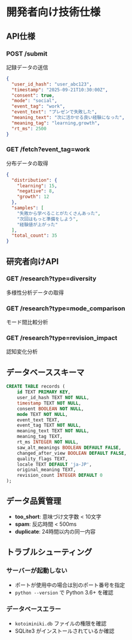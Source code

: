 # 開発者向け技術仕様

## API仕様

### POST /submit
記録データの送信

```json
{
  "user_id_hash": "user_abc123",
  "timestamp": "2025-09-21T10:30:00Z",
  "consent": true,
  "mode": "social",
  "event_tag": "work",
  "event_text": "プレゼンで失敗した",
  "meaning_text": "次に活かせる良い経験になった",
  "meaning_tag": "learning,growth",
  "rt_ms": 2500
}
```

### GET /fetch?event_tag=work
分布データの取得

```json
{
  "distribution": {
    "learning": 15,
    "negative": 8,
    "growth": 12
  },
  "samples": [
    "失敗から学べることがたくさんあった",
    "次回はもっと準備をしよう",
    "経験値が上がった"
  ],
  "total_count": 35
}
```

## 研究者向けAPI

### GET /research?type=diversity
多様性分析データの取得

### GET /research?type=mode_comparison  
モード間比較分析

### GET /research?type=revision_impact
認知変化分析

## データベーススキーマ

```sql
CREATE TABLE records (
    id TEXT PRIMARY KEY,
    user_id_hash TEXT NOT NULL,
    timestamp TEXT NOT NULL,
    consent BOOLEAN NOT NULL,
    mode TEXT NOT NULL,
    event_text TEXT,
    event_tag TEXT NOT NULL,
    meaning_text TEXT NOT NULL,
    meaning_tag TEXT,
    rt_ms INTEGER NOT NULL,
    saw_alt_meanings BOOLEAN DEFAULT FALSE,
    changed_after_view BOOLEAN DEFAULT FALSE,
    quality_flags TEXT,
    locale TEXT DEFAULT 'ja-JP',
    original_meaning TEXT,
    revision_count INTEGER DEFAULT 0
);
```

## データ品質管理

- **too_short**: 意味づけ文字数 < 10文字
- **spam**: 反応時間 < 500ms
- **duplicate**: 24時間以内の同一内容

## トラブルシューティング

### サーバーが起動しない
- ポートが使用中の場合は別のポート番号を指定
- `python --version` で Python 3.6+ を確認

### データベースエラー
- `kotoiminiki.db` ファイルの権限を確認
- SQLite3 がインストールされているか確認
